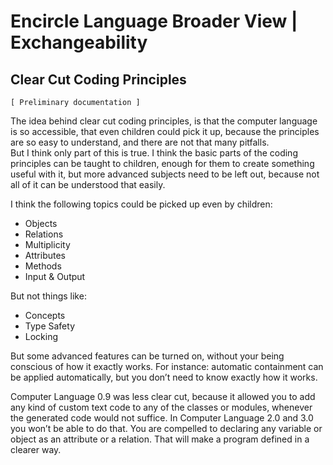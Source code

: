 ﻿Encircle Language Broader View | Exchangeability
================================================

Clear Cut Coding Principles
---------------------------

`[ Preliminary documentation ]`

The idea behind clear cut coding principles, is that the computer language is so accessible, that even children could pick it up, because the principles are so easy to understand, and there are not that many pitfalls.  
But I think only part of this is true. I think the basic parts of the coding principles can be taught to children, enough for them to create something useful with it, but more advanced subjects need to be left out, because not all of it can be understood that easily.

I think the following topics could be picked up even by children:

- Objects
- Relations
- Multiplicity
- Attributes
- Methods
- Input & Output

But not things like:

- Concepts
- Type Safety
- Locking

But some advanced features can be turned on, without your being conscious of how it exactly works. For instance: automatic containment can be applied automatically, but you don’t need to know exactly how it works.

Computer Language 0.9 was less clear cut, because it allowed you to add any kind of custom text code to any of the classes or modules, whenever the generated code would not suffice. In Computer Language 2.0 and 3.0 you won’t be able to do that. You are compelled to declaring any variable or object as an attribute or a relation. That will make a program defined in a clearer way.
